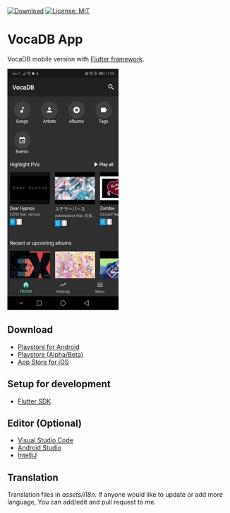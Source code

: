 [![Download](https://img.shields.io/github/v/release/VocaDB/VocaDB-App)](https://github.com/VocaDB/VocaDB-App/releases)
[![License: MIT](https://img.shields.io/badge/License-MIT-yellow.svg)](https://opensource.org/licenses/MIT)

# VocaDB App
VocaDB mobile version with [Flutter framework](https://flutter.dev/). 

![Screenshot](/assets/store/VocaDB/android/vocadb_demo.gif)

## Download

- [Playstore for Android](https://play.google.com/store/apps/details?id=com.coolappz.Vocadb)
- [Playstore (Alpha/Beta)](https://play.google.com/apps/testing/com.coolappz.Vocadb)
- [App Store for iOS](https://itunes.apple.com/us/app/vocadb/id907510673)

## Setup for development
- [Flutter SDK](https://flutter.dev/docs/get-started/install)

## Editor (Optional)
- [Visual Studio Code](https://code.visualstudio.com/)
- [Android Studio](https://developer.android.com/studio)
- [IntelliJ](https://www.jetbrains.com/idea/download/)

## Translation

Translation files in _assets/i18n_. If anyone would like to update or add more language, You can add/edit and pull request to me.
